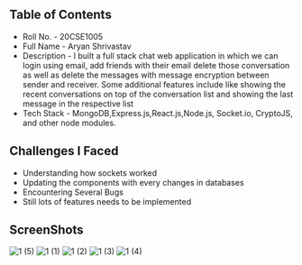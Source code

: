 ## Table of Contents
- Roll No. - 20CSE1005
- Full Name - Aryan Shrivastav
- Description - I built a full stack chat web application in which we can login using email, add friends with their email delete those conversation as well as delete the messages with message encryption between sender and receiver. Some additional features include like showing the recent conversations on top of the conversation list and showing the last message in the respective list
- Tech Stack - MongoDB,Express.js,React.js,Node.js, Socket.io, CryptoJS, and other node modules.

## Challenges I Faced
- Understanding how sockets worked
- Updating the components with every changes in databases
- Encountering Several Bugs 
- Still lots of features needs to be implemented

## ScreenShots
![1 (5)](https://user-images.githubusercontent.com/96382618/216834349-4ed0b4d8-719d-4c87-a5b3-39fcd5779d4e.png)
![1 (1)](https://user-images.githubusercontent.com/96382618/216834991-143ee20e-df93-432d-a899-f4f43e1014c5.png)
![1 (2)](https://user-images.githubusercontent.com/96382618/216834688-a4374f86-1ea6-407c-a5dd-936bf81d31ea.png)
![1 (3)](https://user-images.githubusercontent.com/96382618/216834792-e86d761e-aec6-4cee-90c1-90a5e96227ff.png)
![1 (4)](https://user-images.githubusercontent.com/96382618/216834852-2914aa9e-00c0-4ff1-b601-6855dbce10dc.png)

